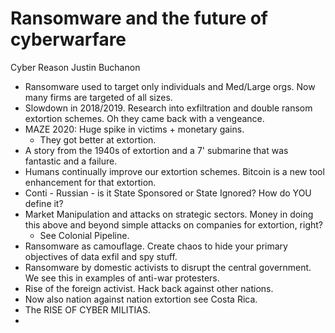 # Ransomware and the future of cyberwarfare

Cyber Reason
Justin Buchanon

- Ransomware used to target only individuals and Med/Large orgs. Now many firms are targeted of all sizes. 
- Slowdown in 2018/2019. Research into exfiltration and double ransom extortion schemes. Oh they came back with a vengeance. 
- MAZE 2020: Huge spike in victims + monetary gains. 
	- They got better at extortion.
- A story from the 1940s of extortion and a 7' submarine that was fantastic and a failure. 
- Humans continually improve our extortion schemes. Bitcoin is a new tool enhancement for that extortion.
- Conti - Russian - is it State Sponsored or State Ignored? How do YOU define it? 
- Market Manipulation and attacks on strategic sectors. Money in doing this above and beyond simple attacks on companies for extortion, right? 
	- See Colonial Pipeline. 
- Ransomware as camouflage. Create chaos to hide your primary objectives of data exfil and spy stuff. 
- Ransomware by domestic activists to disrupt the central government. We see this in examples of anti-war protesters. 
- Rise of the foreign activist. Hack back against other nations. 
- Now also nation against nation extortion see Costa Rica. 
- The RISE OF CYBER MILITIAS. 
- 